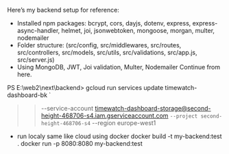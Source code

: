 <!-- $ mkdir -p  config models controllers routes middleware services utils tests/unit tests/integration && touch .env .gitignore app.js config/db.js config/config.js models/user.js models/product.js controllers/userController.js controllers/productController.js routes/userRoutes.js routes/productRoutes.js middleware/authMiddleware.js middleware/errorHandler.js services/userService.js utils/validation.js -->

Here’s my backend setup for reference:
- Installed npm packages: bcrypt, cors, dayjs, dotenv, express, express-async-handler, helmet, joi, jsonwebtoken, mongoose, morgan, multer, nodemailer
- Folder structure:
(src/config, src/middlewares, src/routes, src/controllers, src/models, src/utils, src/validations, src/app.js, src/server.js)
- Using MongoDB, JWT, Joi validation, Multer, Nodemailer
Continue from here.




PS E:\web2\next\backend> gcloud run services update timewatch-dashboard-bk `
>>   --service-account timewatch-dashboard-storage@second-height-468706-s4.iam.gserviceaccount.com `
>>   --project second-height-468706-s4 `
>>   --region europe-west1

- run localy same like cloud using docker
docker build -t my-backend:test .
docker run -p 8080:8080 my-backend:test
